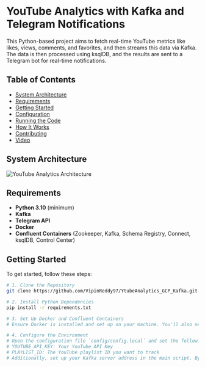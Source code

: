 # YouTube Analytics with Kafka and Telegram Notifications

This Python-based project aims to fetch real-time YouTube metrics like likes, views, comments, and favorites, and then streams this data via Kafka. The data is then processed using ksqlDB, and the results are sent to a Telegram bot for real-time notifications.

## Table of Contents
- [System Architecture](#system-architecture)
- [Requirements](#requirements)
- [Getting Started](#getting-started)
- [Configuration](#configuration)
- [Running the Code](#running-the-code)
- [How It Works](#how-it-works)
- [Contributing](#contributing)
- [Video](#video)

## System Architecture
![YouTube Analytics Architecture](images/YoutubeAnalytics_architecture.png)

## Requirements
- **Python 3.10** (minimum)
- **Kafka**
- **Telegram API**
- **Docker**
- **Confluent Containers** (Zookeeper, Kafka, Schema Registry, Connect, ksqlDB, Control Center)

## Getting Started

To get started, follow these steps:

```sh
# 1. Clone the Repository
git clone https://github.com/VipinReddy97/YtubeAnalytics_GCP_Kafka.git

# 2. Install Python Dependencies
pip install -r requirements.txt

# 3. Set Up Docker and Confluent Containers
# Ensure Docker is installed and set up on your machine. You'll also need to set up Confluent containers (Zookeeper, Kafka, Schema Registry, Connect, ksqlDB, Control Center).

# 4. Configure the Environment
# Open the configuration file `config/config.local` and set the following parameters:
# YOUTUBE_API_KEY: Your YouTube API Key
# PLAYLIST_ID: The YouTube playlist ID you want to track
# Additionally, set up your Kafka server address in the main script. By default, it's set to `localhost:9092`.

